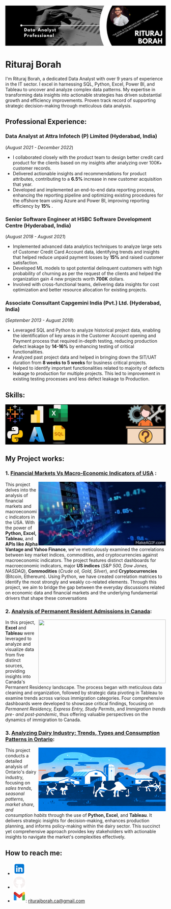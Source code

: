 ![Data Analytics | 9+ years Experience | Banking Domain |](https://github.com/rituraj-borah/rituraj-borah/blob/main/Github_Banner.jpg)

# Rituraj Borah

I'm Rituraj Borah, a dedicated Data Analyst with over 9 years of experience in the IT sector. I excel in harnessing SQL, Python, Excel, Power BI, and Tableau to uncover and analyze complex data patterns. My expertise in transforming data insights into actionable strategies has driven substantial growth and efficiency improvements. Proven track record of supporting strategic decision-making through meticulous data analysis.

## Professional Experience:

### Data Analyst at Attra Infotech (P) Limited (Hyderabad, India)
(_August 2021 - December 2022_)
* I collaborated closely with the product team to design better credit card product for the clients based on my insights after analyzing over 100K+ customer records.
* Delivered actionable insights and recommendations for product attributes, contributing to a **6.5%** increase in new customer acquisition that year.
* Developed and implemented an end-to-end data reporting process, enhancing the reporting pipeline and optimizing existing procedures for the offshore team using Azure and Power BI, improving reporting efficiency by **15%** .

### Senior Software Engineer at HSBC Software Development Centre (Hyderabad, India)
(_August 2018 - August 2021_)
* Implemented advanced data analytics techniques to analyze large sets of Customer Credit Card Account data, identifying trends and insights that helped reduce unpaid payment losses by **15%** and raised customer satisfaction.
* Developed ML models to spot potential delinquent customers with high probability of churning as per the request of the clients and helped the organization gain 4 new projects worth **700K** dollars.
* Involved with cross-functional teams, delivering data insights for cost optimization and better resource allocation for existing projects.

### Associate Consultant Capgemini India (Pvt.) Ltd. (Hyderabad, India)
(_September 2013 - August 2018_)
* Leveraged SQL and Python to analyze historical project data, enabling the identification of key areas in the Customer Account opening and Payment process that required in-depth testing, reducing production defect leakage by **14-16%** by enhancing testing of critical functionalities.
* Analyzed past project data and helped in bringing down the SIT/UAT duration from **8 weeks to 5 weeks** for business critical projects.
* Helped to identify important functionalities related to majority of defects leakage to production for multiple projects. This led to improvement in existing testing processes and less defect leakage to Production.

## Skills: 
<img src="https://github.com/rituraj-borah/rituraj-borah/blob/main/Skill%20Set%20new.jpg" width="800" />

## My Project works:

### 1. [Financial Markets Vs Macro-Economic Indicators of USA](https://github.com/rituraj-borah/Capstone_Part-1_Financial-Markets-Vs-Macro-Economic-Indicators-of-USA) : 

[<img align="right" src="https://github.com/rituraj-borah/rituraj-borah/blob/main/Fiancial%20Market.gif" height='200' width="400">](https://github.com/rituraj-borah/Capstone_Part-1_Financial-Markets-Vs-Macro-Economic-Indicators-of-USA)
This project delves into the analysis of financial markets and macroeconomic indicators in the USA. With the power of **Python, Excel, Tableau**, and **APIs like Alpha Vantage and Yahoo Finance**, we've meticulously examined the correlations between key market indices, commodities, and cryptocurrencies against macroeconomic indicators. The project features distinct dashboards for macroeconomic indicators, major **US indices** (_S&P 500, Dow Jones, NASDAQ_), **Commodities** (_Crude oil, Gold, Silver_), and **Cryptocurrencies** (Bitcoin, Ethereum). Using Python, we have created correlation matrices to identify the most strongly and weakly co-related elements. Through this project, we aim to bridge the gap between the everyday discussions related on economic data and financial markets and the underlying fundamental drivers that shape these conversations

### 2. [Analysis of Permanent Resident Admissions in Canada](https://github.com/rituraj-borah/Analysis-of-Permanent-Resident-Admissions-in-Canada):

[<img align='right' src='https://github.com/rituraj-borah/rituraj-borah/blob/main/canada-canada-day.gif' height='200' width="400">](https://github.com/rituraj-borah/Analysis-of-Permanent-Resident-Admissions-in-Canada)
In this project, **Excel** and **Tableau** were leveraged to analyze and visualize data from five distinct sources, providing insights into Canada's Permanent Residency landscape. The process began with meticulous data cleaning and organization, followed by strategic data pivoting in Tableau to examine trends across various immigration categories. Four comprehensive dashboards were developed to showcase critical findings, focusing on _Permanent Residency, Express Entry, Study Permits_, and _Immigration trends pre- and post-pandemic_, thus offering valuable perspectives on the dynamics of immigration to Canada.

### 3. [Analyzing Dairy Industry: Trends, Types and Consumption Patterns in Ontario](https://github.com/rituraj-borah/Ontario_Dairy-Market-Analysis-using-Python-and-Tableau):

[<img align="right" src="https://github.com/rituraj-borah/rituraj-borah/blob/main/Dairy%20Industry_new.gif" height='200' width="400">](https://github.com/rituraj-borah/Ontario_Dairy-Market-Analysis-using-Python-and-Tableau)
This project conducts a detailed analysis of Ontario's dairy industry, focusing on _sales trends, seasonal patterns, market share, and consumption habits_ through the use of **Python, Excel**, and **Tableau**. It delivers strategic insights for decision-making, enhances production planning, and informs policy-making within the dairy sector. This succinct yet comprehensive approach provides key stakeholders with actionable insights to navigate the market's complexities effectively.



## How to reach me:
- [<img src='https://github.com/rituraj-borah/rituraj-borah/blob/main/LinkedIn%20blue.png' alt='linkedin' height='40'>](https://www.linkedin.com/in/rituraj-borah-junaak)
- [<img src='https://github.com/rituraj-borah/rituraj-borah/blob/main/Github%20logo.png' alt='github' height='40'>](https://github.com/rituraj-borah)  
- <img src='https://github.com/rituraj-borah/rituraj-borah/blob/main/Gmail.png' alt='github' height='40'>: riturajborah.ca@gmail.com

